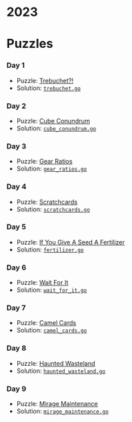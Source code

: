 # 2023

# Puzzles

### Day 1
* Puzzle: [Trebuchet?!](https://adventofcode.com/2023/day/1)
* Solution: [`trebuchet.go`](day-01/trebuchet.go)

### Day 2
* Puzzle: [Cube Conundrum](https://adventofcode.com/2023/day/2)
* Solution: [`cube_conundrum.go`](day-02/cube_conundrum.go)

### Day 3
* Puzzle: [Gear Ratios](https://adventofcode.com/2023/day/3)
* Solution: [`gear_ratios.go`](day-03/gear_ratios.go)

### Day 4
* Puzzle: [Scratchcards](https://adventofcode.com/2023/day/4)
* Solution: [`scratchcards.go`](day-04/scratchcards.go)

### Day 5
* Puzzle: [If You Give A Seed A Fertilizer](https://adventofcode.com/2023/day/5)
* Solution: [`fertilizer.go`](day-05/fertilizer.go)

### Day 6
* Puzzle: [Wait For It](https://adventofcode.com/2023/day/6)
* Solution: [`wait_for_it.go`](day-06/wait_for_it.go)

### Day 7
* Puzzle: [Camel Cards](https://adventofcode.com/2023/day/7)
* Solution: [`camel_cards.go`](day-07/camel_cards.go)

### Day 8
* Puzzle: [Haunted Wasteland](https://adventofcode.com/2023/day/8)
* Solution: [`haunted_wasteland.go`](day-08/haunted_wasteland.go)

### Day 9
* Puzzle: [Mirage Maintenance](https://adventofcode.com/2023/day/9)
* Solution: [`mirage_maintenance.go`](day-09/mirage_maintenance.go)
